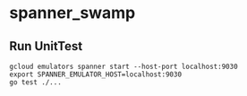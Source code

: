# spanner_swamp

## Run UnitTest

```
gcloud emulators spanner start --host-port localhost:9030
export SPANNER_EMULATOR_HOST=localhost:9030
go test ./...
```